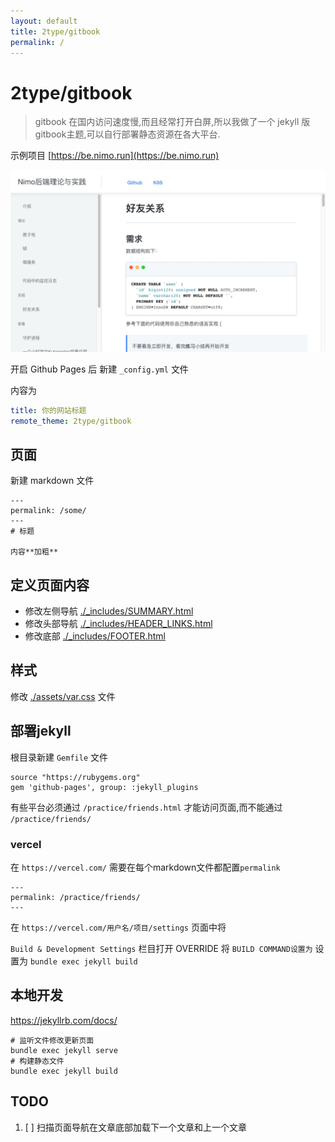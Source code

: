 ```yaml
---
layout: default 
title: 2type/gitbook
permalink: /
---
```


# 2type/gitbook

> gitbook 在国内访问速度慢,而且经常打开白屏,所以我做了一个 jekyll 版 gitbook主题,可以自行部署静态资源在各大平台.

示例项目 [https://be.nimo.run](https://be.nimo.run)

[![](./demo.jpg)](https://be.nimo.run)


开启 Github Pages 后 新建 `_config.yml` 文件

内容为

```yaml
title: 你的网站标题
remote_theme: 2type/gitbook
```
## 页面

新建 markdown 文件

    ---
    permalink: /some/
    ---
    # 标题
    
    内容**加粗**



## 定义页面内容

* 修改左侧导航 [./_includes/SUMMARY.html](./_includes/SUMMARY.html)
* 修改头部导航 [./_includes/HEADER_LINKS.html](./_includes/HEADER_LINKS.html)
* 修改底部 [./_includes/FOOTER.html](./_includes/FOOTER.html)

## 样式

修改 [./assets/var.css](./assets/var.css) 文件

## 部署jekyll

根目录新建 `Gemfile` 文件

```gemfile
source "https://rubygems.org"
gem 'github-pages', group: :jekyll_plugins
```

有些平台必须通过 `/practice/friends.html` 才能访问页面,而不能通过 `/practice/friends/`

### vercel

在 `https://vercel.com/` 需要在每个markdown文件都配置`permalink`

```
---
permalink: /practice/friends/
---
```

在 `https://vercel.com/用户名/项目/settings` 页面中将

`Build & Development Settings` 栏目打开 OVERRIDE
将 `BUILD COMMAND设置为` 设置为
`bundle exec jekyll build` 


## 本地开发

https://jekyllrb.com/docs/

```
# 监听文件修改更新页面
bundle exec jekyll serve
# 构建静态文件
bundle exec jekyll build
```

## TODO

1. [ ] 扫描页面导航在文章底部加载下一个文章和上一个文章